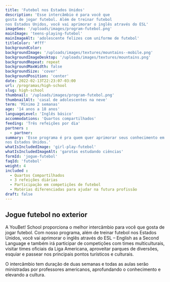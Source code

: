 ```yaml
---
title: 'Futebol nos Estados Unidos'
description: 'Esse intercâmbio é para você que
gosta de jogar futebol. Além de treinar futebol
nos Estados Unidos, você vai aprimorar o inglês através do ESL'
imageSeo: '/uploads/images/program-futebol.png'
mainImage: 'teens-playing-futebol'
mainImageAlt: 'adolescente felizes com uniforme de futebol'
titleColor: '#fff'
backgroundColor:
backgroundImage: '/uploads/images/textures/mountains--mobile.png'
backgroundImageDesktop: '/uploads/images/textures/mountains.png'
backgroundRepeat: repeat
backgroundMaxWidth: false
backgroundSize: 'cover'
backgroundPosition: 'center'
date: 2022-02-13T22:23:07-03:00
url: /programas/high-school
slug: high-school
thumbnail: '/uploads/images/program-futebol.png'
thumbnailAlt: 'casal de adolescentes na neve'
term: 'Mínimo 2 semanas'
age: '14 anos a 18 anos'
languageLevel: 'Inglês básico'
accommodations: 'Quartos compartilhados'
feeding: 'Três refeições por dia'
partners :
  - partner:
summary: 'Esse programa é pra quem quer aprimorar seus conhecimento em inglês e jogar muito futebol. Além de participar do programa de ESL, você poderá jogar futebol e participar de campeonatos
nos Estados Unidos.'
whatIsIncludedImage: 'girl-play-futebol'
whatIsIncludedImageAlt: 'garotas estudando ciências'
formId: 'jogue-futebol'
faqId: 'futebol'
weight: 4
included :
  - Quartos Compartilhados
  - 3 refeições diárias
  - Participação em competições de futebol
  - Matérias diferenciadas para ajudar na futura profissão
draft: false
---
```


## Jogue futebol no exterior

A YouBet! School proporciona o melhor intercâmbio para você que
gosta de jogar futebol. Com nosso programa, além de treinar futebol
nos Estados Unidos, você vai aprimorar o inglês através do ESL – English
as a Second Language e também irá participar de competições com
times multiculturais, visitar times oficiais da Liga Americana, aproveitar
parques de diversões, esquiar e passear nos principais pontos turísticos
e culturais.

O intercâmbio tem duração de duas semanas e todas as aulas serão ministradas por professores americanos, aprofundando o conhecimento e elevando a cultura.
